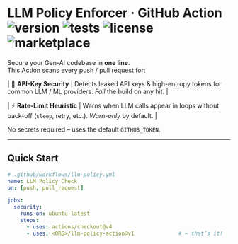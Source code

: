# LLM Policy Enforcer&nbsp;· GitHub Action ![version](https://img.shields.io/github/v/tag/<ORG>/llm-policy-action?label=version) ![tests](https://img.shields.io/github/actions/workflow/status/<ORG>/llm-policy-action/ci.yml?label=CI) ![license](https://img.shields.io/github/license/<ORG>/llm-policy-action) ![marketplace](https://img.shields.io/badge/GH_Marketplace-View-blue)

Secure your Gen-AI codebase in **one line**.  
This Action scans every push / pull request for:

| 🔐  **API-Key Security** | Detects leaked API keys & high-entropy tokens for common LLM / ML providers. _Fail_ the build on any hit. | 

| ⚡ **Rate-Limit Heuristic** | Warns when LLM calls appear in loops without back-off (`sleep`, retry, etc.). _Warn-only_ by default. |

No secrets required – uses the default `GITHUB_TOKEN`.

---

## Quick Start

```yaml
# .github/workflows/llm-policy.yml
name: LLM Policy Check
on: [push, pull_request]

jobs:
  security:
    runs-on: ubuntu-latest
    steps:
      - uses: actions/checkout@v4
      - uses: <ORG>/llm-policy-action@v1              # ← that’s it!
